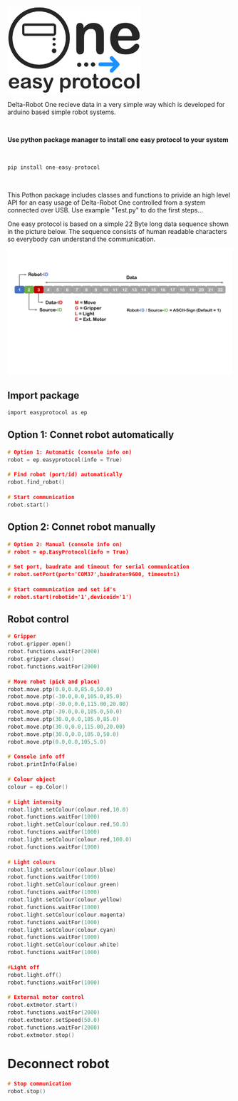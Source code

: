 <img src="https://github.com/deltarobotone/image_database/blob/master/logos/logos%20(9).PNG" width="300">

<br>

Delta-Robot One recieve data in a very simple way which is developed for arduino based simple robot systems. 

<br>

**Use python package manager to install one easy protocol to your system**

<br>

```c
pip install one-easy-protocol
```
<br>

This Pothon package includes classes and functions to privide an high level API for an easy usage of Delta-Robot One controlled from a system connected over USB. Use example "Test.py" to do the first steps...

One easy protocol is based on a simple 22 Byte long data sequence shown in the picture below.
The sequence consists of human readable characters so everybody can understand the communication.

[<img src="https://github.com/deltarobotone/image_database/blob/master/drawings/drawings%20(20).PNG" width="900">](https://raw.githubusercontent.com/deltarobotone/image_database/master/drawings/drawings%20(20).PNG)

## Import package

```c
import easyprotocol as ep
```

## Option 1: Connet robot automatically

```c
# Option 1: Automatic (console info on)
robot = ep.easyprotocol(info = True)

# Find robot (port/id) automatically
robot.find_robot()

# Start communication
robot.start()
```

## Option 2: Connet robot manually

```c
# Option 2: Manual (console info on)
# robot = ep.EasyProtocol(info = True)

# Set port, baudrate and timeout for serial communication
# robot.setPort(port='COM37',baudrate=9600, timeout=1)

# Start communication and set id's
# robot.start(robotid='1',deviceid='1')
```

## Robot control

```c
# Gripper
robot.gripper.open()
robot.functions.waitFor(2000)
robot.gripper.close()
robot.functions.waitFor(2000)

# Move robot (pick and place)
robot.move.ptp(0.0,0.0,85.0,50.0)
robot.move.ptp(-30.0,0.0,105.0,85.0)
robot.move.ptp(-30.0,0.0,115.00,20.00)
robot.move.ptp(-30.0,0.0,105.0,50.0)
robot.move.ptp(30.0,0.0,105.0,85.0)
robot.move.ptp(30.0,0.0,115.00,20.00)
robot.move.ptp(30.0,0.0,105.0,50.0)
robot.move.ptp(0.0,0.0,105,5.0)

# Console info off
robot.printInfo(False)

# Colour object
colour = ep.Color()

# Light intensity
robot.light.setColour(colour.red,10.0)
robot.functions.waitFor(1000)
robot.light.setColour(colour.red,50.0)
robot.functions.waitFor(1000)
robot.light.setColour(colour.red,100.0)
robot.functions.waitFor(1000)

# Light colours
robot.light.setColour(colour.blue)
robot.functions.waitFor(1000)
robot.light.setColour(colour.green)
robot.functions.waitFor(1000)
robot.light.setColour(colour.yellow)
robot.functions.waitFor(1000)
robot.light.setColour(colour.magenta)
robot.functions.waitFor(1000)
robot.light.setColour(colour.cyan)
robot.functions.waitFor(1000)
robot.light.setColour(colour.white)
robot.functions.waitFor(1000)

#Light off
robot.light.off()
robot.functions.waitFor(1000)

# External motor control
robot.extmotor.start()
robot.functions.waitFor(2000)
robot.extmotor.setSpeed(50.0)
robot.functions.waitFor(2000)
robot.extmotor.stop()
```
# Deconnect robot

```c
# Stop communication
robot.stop()
```
